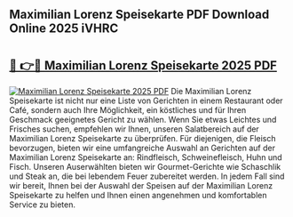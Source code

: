 ## Maximilian Lorenz Speisekarte PDF Download Online 2025 iVHRC

# <h2><a href="http://gc6vh0.nevu.top/?p=Maximilian+Lorenz+Speisekarte">🔗 👉🔴 Maximilian Lorenz Speisekarte 2025 PDF</a></h2>

[![Maximilian Lorenz Speisekarte 2025 PDF](https://i.imgur.com/dBaPXMq.png)](http://gc6vh0.nevu.top/?p=Maximilian+Lorenz+Speisekarte)
Die Maximilian Lorenz Speisekarte ist nicht nur eine Liste von Gerichten in einem Restaurant oder Café, sondern auch Ihre Möglichkeit, ein köstliches und für Ihren Geschmack geeignetes Gericht zu wählen. Wenn Sie etwas Leichtes und Frisches suchen, empfehlen wir Ihnen, unseren Salatbereich auf der Maximilian Lorenz Speisekarte zu überprüfen. Für diejenigen, die Fleisch bevorzugen, bieten wir eine umfangreiche Auswahl an Gerichten auf der Maximilian Lorenz Speisekarte an: Rindfleisch, Schweinefleisch, Huhn und Fisch. Unseren Auserwählten bieten wir Gourmet-Gerichte wie Schaschlik und Steak an, die bei lebendem Feuer zubereitet werden. In jedem Fall sind wir bereit, Ihnen bei der Auswahl der Speisen auf der Maximilian Lorenz Speisekarte zu helfen und Ihnen einen angenehmen und komfortablen Service zu bieten.
